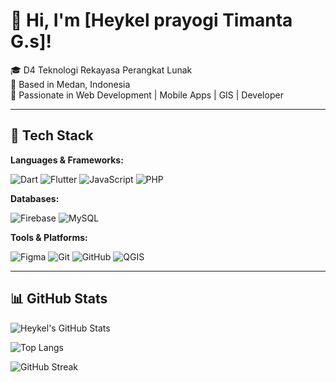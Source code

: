 # 💼 Hi, I'm [Heykel prayogi Timanta G.s]!

🎓 D4 Teknologi Rekayasa Perangkat Lunak  
📍 Based in Medan, Indonesia  
🚀 Passionate in Web Development | Mobile Apps | GIS | Developer

---

## 🚀 Tech Stack

**Languages & Frameworks:**

![Dart](https://img.shields.io/badge/Dart-0175C2?style=flat&logo=dart&logoColor=white)
![Flutter](https://img.shields.io/badge/Flutter-02569B?style=flat&logo=flutter&logoColor=white)
![JavaScript](https://img.shields.io/badge/JavaScript-F7DF1E?style=flat&logo=javascript&logoColor=black)
![PHP](https://img.shields.io/badge/PHP-777BB4?style=flat&logo=php&logoColor=white)

**Databases:**

![Firebase](https://img.shields.io/badge/Firebase-FFCA28?style=flat&logo=firebase&logoColor=black)
![MySQL](https://img.shields.io/badge/MySQL-4479A1?style=flat&logo=mysql&logoColor=white)

**Tools & Platforms:**

![Figma](https://img.shields.io/badge/Figma-F24E1E?style=flat&logo=figma&logoColor=white)
![Git](https://img.shields.io/badge/Git-F05032?style=flat&logo=git&logoColor=white)
![GitHub](https://img.shields.io/badge/GitHub-181717?style=flat&logo=github&logoColor=white)
![QGIS](https://img.shields.io/badge/QGIS-589632?style=flat&logo=qgis&logoColor=white)

---

## 📊 GitHub Stats

![Heykel's GitHub Stats](https://github-readme-stats.vercel.app/api?username=heykelprayogitimantags&show_icons=true&theme=radical&hide=contribs)

![Top Langs](https://github-readme-stats.vercel.app/api/top-langs/?username=heykelprayogitimantags&layout=compact&theme=radical)

![GitHub Streak](https://streak-stats.demolab.com/?user=heykelprayogitimantags&theme=radical&date_format=M%20j%5B%2C%20Y%5D)


